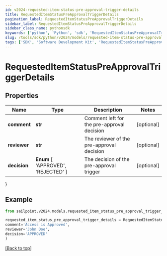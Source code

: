 ```yaml
---
id: v2024-requested-item-status-pre-approval-trigger-details
title: RequestedItemStatusPreApprovalTriggerDetails
pagination_label: RequestedItemStatusPreApprovalTriggerDetails
sidebar_label: RequestedItemStatusPreApprovalTriggerDetails
sidebar_class_name: pythonsdk
keywords: ['python', 'Python', 'sdk', 'RequestedItemStatusPreApprovalTriggerDetails', 'V2024RequestedItemStatusPreApprovalTriggerDetails'] 
slug: /tools/sdk/python/v2024/models/requested-item-status-pre-approval-trigger-details
tags: ['SDK', 'Software Development Kit', 'RequestedItemStatusPreApprovalTriggerDetails', 'V2024RequestedItemStatusPreApprovalTriggerDetails']
---
```


# RequestedItemStatusPreApprovalTriggerDetails


## Properties

Name | Type | Description | Notes
------------ | ------------- | ------------- | -------------
**comment** | **str** | Comment left for the pre-approval decision | [optional] 
**reviewer** | **str** | The reviewer of the pre-approval decision | [optional] 
**decision** |  **Enum** [  'APPROVED',    'REJECTED' ] | The decision of the pre-approval trigger | [optional] 
}

## Example

```python
from sailpoint.v2024.models.requested_item_status_pre_approval_trigger_details import RequestedItemStatusPreApprovalTriggerDetails

requested_item_status_pre_approval_trigger_details = RequestedItemStatusPreApprovalTriggerDetails(
comment='Access is Approved',
reviewer='John Doe',
decision='APPROVED'
)

```
[[Back to top]](#) 

